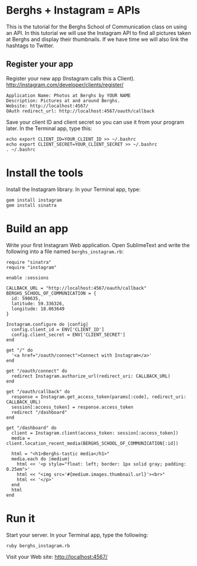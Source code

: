 # Berghs + Instagram = APIs

This is the tutorial for the Berghs School of Communication class on
using an API. In this tutorial we will use the Instagram API to find all
pictures taken at Berghs and display their thumbnails. If we have time
we will also link the hashtags to Twitter.

## Register your app

Register your new app (Instagram calls this a Client).
http://instagram.com/developer/clients/register/

    Application Name: Photos at Berghs by YOUR NAME
    Description: Pictures at and around Berghs.
    Website: http://localhost:4567/
    OAuth redirect_url: http://localhost:4567/oauth/callback

Save your client ID and client secret so you can use it from your
program later. In the Terminal app, type this:

    echo export CLIENT_ID=YOUR_CLIENT_ID >> ~/.bashrc
    echo export CLIENT_SECRET=YOUR_CLIENT_SECRET >> ~/.bashrc
    . ~/.bashrc

# Install the tools

Install the Instagram library. In your Terminal app, type:

    gem install instagram
    gem install sinatra

# Build an app

Write your first Instagram Web application. Open SublimeText and write
the following into a file named `berghs_instagram.rb`:

    require "sinatra"
    require "instagram"
    
    enable :sessions
    
    CALLBACK_URL = "http://localhost:4567/oauth/callback"
    BERGHS_SCHOOL_OF_COMMUNICATION = {
      id: 590635,
      latitude: 59.336326,
      longitude: 18.063649
    }
    
    Instagram.configure do |config|
      config.client_id = ENV['CLIENT_ID']
      config.client_secret = ENV['CLIENT_SECRET']
    end
    
    get "/" do
      '<a href="/oauth/connect">Connect with Instagram</a>'
    end
    
    get "/oauth/connect" do
      redirect Instagram.authorize_url(redirect_uri: CALLBACK_URL)
    end
    
    get "/oauth/callback" do
      response = Instagram.get_access_token(params[:code], redirect_uri: CALLBACK_URL)
      session[:access_token] = response.access_token
      redirect "/dashboard"
    end
    
    get "/dashboard" do
      client = Instagram.client(access_token: session[:access_token])
      media = client.location_recent_media(BERGHS_SCHOOL_OF_COMMUNICATION[:id])
    
      html = "<h1>Berghs-tastic media</h1>"
      media.each do |medium|
        html << '<p style="float: left; border: 1px solid gray; padding: 0.25em">'
        html << "<img src='#{medium.images.thumbnail.url}'><br>"
        html << '</p>'
      end
      html
    end

# Run it

Start your server. In your Terminal app, type the following:

    ruby berghs_instagram.rb

Visit your Web site: [http://localhost:4567/](http://localhost:4567/)
